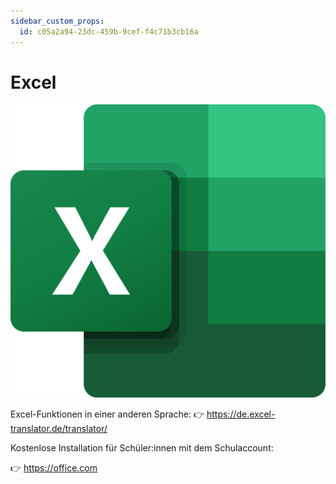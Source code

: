 ```yaml
---
sidebar_custom_props:
  id: c05a2a94-23dc-459b-9cef-f4c71b3cb16a
---
```

# Excel

![--width=200px --background=transparent](images/logo.svg)

Excel-Funktionen in einer anderen Sprache: 👉 https://de.excel-translator.de/translator/

Kostenlose Installation für Schüler:innen mit dem Schulaccount:

👉 https://office.com
